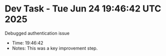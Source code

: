 # Dev Task - Tue Jun 24 19:46:42 UTC 2025
Debugged authentication issue
- Time: 19:46:42
- Notes: This was a key improvement step.
